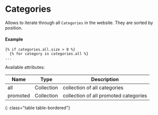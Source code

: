 # Categories

Allows to iterate through all `Categories` in the website. They are sorted by position.

#### Example

~~~ liquid
{% if categories.all.size > 0 %}
  {% for category in categories.all %}
...
~~~

Available attributes:

Name     | Type       | Description
---------|------------|------------
all      | Collection | collection of all categories
promoted | Collection | collection of all promoted categories
{: class="table table-bordered"}
